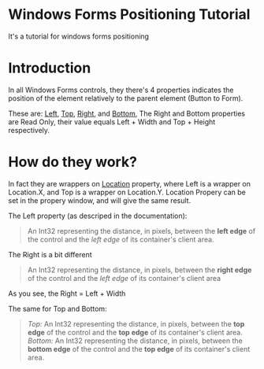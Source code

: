 # Windows Forms Positioning Tutorial
It's a tutorial for windows forms positioning

# Introduction

In all Windows Forms controls, they there's 4 properties indicates the position of the element relatively to the parent element (Button to Form).

These are: [Left](https://msdn.microsoft.com/en-us/library/system.windows.forms.control.left(v=vs.110).aspx), [Top](https://msdn.microsoft.com/en-us/library/system.windows.forms.control.top(v=vs.110).aspx), [Right](https://msdn.microsoft.com/en-us/library/system.windows.forms.control.right(v=vs.110).aspx), and [Bottom](https://msdn.microsoft.com/en-us/library/system.windows.forms.control.bottom(v=vs.110).aspx),
The Right and Bottom properties are Read Only, their value equals Left + Width and Top + Height respectively.

# How do they work?

In fact they are wrappers on [Location](https://msdn.microsoft.com/en-us/library/system.windows.forms.control.location(v=vs.110).aspx) property, where Left is a wrapper on Location.X, and Top is a wrapper on Location.Y.
Location Propery can be set in the propery window, and will give the same result.

The Left property (as descriped in the documentation):
> An Int32 representing the distance, in pixels, between the __**left edge**__ of the control and the *left edge* of its container's client area.

The Right is a bit different
> An Int32 representing the distance, in pixels, between the __**right edge**__ of the control and the *left edge* of its container's client area

As you see, the Right = Left + Width


The same for Top and Bottom:
> *Top:* An Int32 representing the distance, in pixels, between the __**top edge**__ of the control and the **top edge** of its container's client area.
> *Bottom:* An Int32 representing the distance, in pixels, between the __**bottom edge**__ of the control and the **top edge** of its container's client area.
